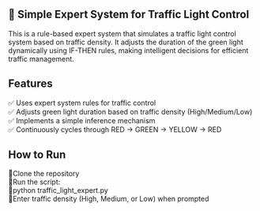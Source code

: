<h2>🚦 Simple Expert System for Traffic Light Control</h2>
This is a rule-based expert system that simulates a traffic light control system based on traffic density. It adjusts the duration of the green light dynamically using IF-THEN rules, making intelligent decisions for efficient traffic management.

<h2>Features</h2>
✅ Uses expert system rules for traffic control<br>
✅ Adjusts green light duration based on traffic density (High/Medium/Low)<br>
✅ Implements a simple inference mechanism<br>
✅ Continuously cycles through RED → GREEN → YELLOW → RED

<h2>How to Run</h2>
🔹Clone the repository<br>
🔹Run the script:<br>
🔹python traffic_light_expert.py<br>
🔹Enter traffic density (High, Medium, or Low) when prompted<br>
